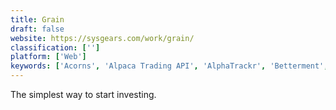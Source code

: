 ```yaml
---
title: Grain
draft: false 
website: https://sysgears.com/work/grain/
classification: ['']
platform: ['Web']
keywords: ['Acorns', 'Alpaca Trading API', 'AlphaTrackr', 'Betterment', 'Found Money™ by Acorns', 'Future Investor', 'Littlefund', 'Mudrex Marketplace', 'Mylo', 'SharesMaster', 'Sharesight', 'SparkFin', 'Stockflare', 'The Motley Fool', 'Trigger Finance', 'Wealthfront']
---
```

The simplest way to start investing.
